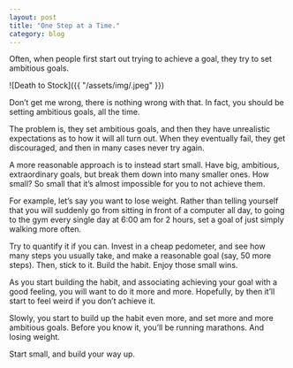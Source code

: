 ```yaml
---
layout: post
title: "One Step at a Time."
category: blog
---
```


Often, when people first start out trying to achieve a goal, they try to set ambitious goals.

![Death to Stock]({{ "/assets/img/.jpeg" }})

Don’t get me wrong, there is nothing wrong with that. In fact, you should be setting ambitious goals, all the time.

The problem is, they set ambitious goals, and then they have unrealistic expectations as to how it will all turn out. When they eventually fail, they get discouraged, and then in many cases never try again.

A more reasonable approach is to instead start small. Have big, ambitious, extraordinary goals, but break them down into many smaller ones. How small? So small that it’s almost impossible for you to not achieve them.

For example, let’s say you want to lose weight. Rather than telling yourself that you will suddenly go from sitting in front of a computer all day, to going to the gym every single day at 6:00 am for 2 hours, set a goal of just simply walking more often.

Try to quantify it if you can. Invest in a cheap pedometer, and see how many steps you usually take, and make a reasonable goal (say, 50 more steps). Then, stick to it. Build the habit. Enjoy those small wins.

As you start building the habit, and associating achieving your goal with a good feeling, you will want to do it more and more. Hopefully, by then it’ll start to feel weird if you don’t achieve it.

Slowly, you start to build up the habit even more, and set more and more ambitious goals. Before you know it, you’ll be running marathons. And losing weight.

Start small, and build your way up.
